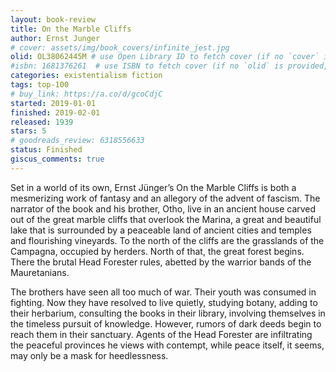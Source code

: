 ```yaml
---
layout: book-review
title: On the Marble Cliffs
author: Ernst Junger
# cover: assets/img/book_covers/infinite_jest.jpg
olid: OL38062445M # use Open Library ID to fetch cover (if no `cover` is provided)
#isbn: 1681376261  # use ISBN to fetch cover (if no `olid` is provided, dashes are optional)
categories: existentialism fiction
tags: top-100
# buy_link: https://a.co/d/gcoCdjC
started: 2019-01-01
finished: 2019-02-01
released: 1939
stars: 5
# goodreads_review: 6318556633
status: Finished
giscus_comments: true
---
```


Set in a world of its own, Ernst Jünger’s On the Marble Cliffs is both a mesmerizing work of fantasy and an allegory of the advent of fascism. The narrator of the book and his brother, Otho, live in an ancient house carved out of the great marble cliffs that overlook the Marina, a great and beautiful lake that is surrounded by a peaceable land of ancient cities and temples and flourishing vineyards. To the north of the cliffs are the grasslands of the Campagna, occupied by herders. North of that, the great forest begins. There the brutal Head Forester rules, abetted by the warrior bands of the Mauretanians.

The brothers have seen all too much of war. Their youth was consumed in fighting. Now they have resolved to live quietly, studying botany, adding to their herbarium, consulting the books in their library, involving themselves in the timeless pursuit of knowledge. However, rumors of dark deeds begin to reach them in their sanctuary. Agents of the Head Forester are infiltrating the peaceful provinces he views with contempt, while peace itself, it seems, may only be a mask for heedlessness.
